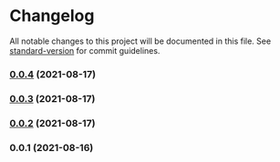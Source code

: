 # Changelog

All notable changes to this project will be documented in this file. See [standard-version](https://github.com/conventional-changelog/standard-version) for commit guidelines.

### [0.0.4](https://github.com/jpwesselink/eslint-config-popcorn/compare/v0.0.3...v0.0.4) (2021-08-17)

### [0.0.3](https://github.com/jpwesselink/eslint-config-popcorn/compare/v0.0.2...v0.0.3) (2021-08-17)

### [0.0.2](https://github.com/jpwesselink/eslint-config-popcorn/compare/v0.0.1...v0.0.2) (2021-08-17)

### 0.0.1 (2021-08-16)
